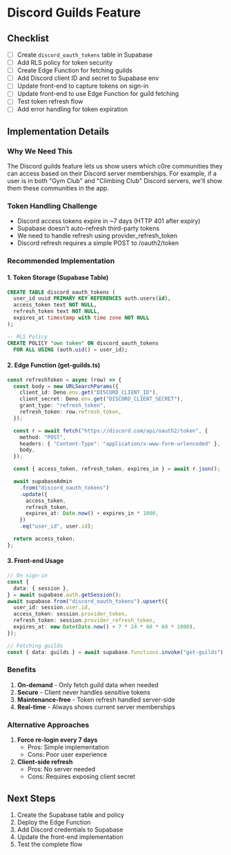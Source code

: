 # Discord Guilds Feature

## Checklist

- [ ] Create `discord_oauth_tokens` table in Supabase
- [ ] Add RLS policy for token security
- [ ] Create Edge Function for fetching guilds
- [ ] Add Discord client ID and secret to Supabase env
- [ ] Update front-end to capture tokens on sign-in
- [ ] Update front-end to use Edge Function for guild fetching
- [ ] Test token refresh flow
- [ ] Add error handling for token expiration

## Implementation Details

### Why We Need This

The Discord guilds feature lets us show users which c0re communities they can access based on their Discord server memberships. For example, if a user is in both "Gym Club" and "Climbing Club" Discord servers, we'll show them these communities in the app.

### Token Handling Challenge

- Discord access tokens expire in ~7 days (HTTP 401 after expiry)
- Supabase doesn't auto-refresh third-party tokens
- We need to handle refresh using provider_refresh_token
- Discord refresh requires a simple POST to /oauth2/token

### Recommended Implementation

#### 1. Token Storage (Supabase Table)

```sql
CREATE TABLE discord_oauth_tokens (
  user_id uuid PRIMARY KEY REFERENCES auth.users(id),
  access_token text NOT NULL,
  refresh_token text NOT NULL,
  expires_at timestamp with time zone NOT NULL
);

-- RLS Policy
CREATE POLICY "own token" ON discord_oauth_tokens
  FOR ALL USING (auth.uid() = user_id);
```

#### 2. Edge Function (get-guilds.ts)

```typescript
const refreshToken = async (row) => {
  const body = new URLSearchParams({
    client_id: Deno.env.get("DISCORD_CLIENT_ID"),
    client_secret: Deno.env.get("DISCORD_CLIENT_SECRET"),
    grant_type: "refresh_token",
    refresh_token: row.refresh_token,
  });

  const r = await fetch("https://discord.com/api/oauth2/token", {
    method: "POST",
    headers: { "Content-Type": "application/x-www-form-urlencoded" },
    body,
  });

  const { access_token, refresh_token, expires_in } = await r.json();

  await supabaseAdmin
    .from("discord_oauth_tokens")
    .update({
      access_token,
      refresh_token,
      expires_at: Date.now() + expires_in * 1000,
    })
    .eq("user_id", user.id);

  return access_token;
};
```

#### 3. Front-end Usage

```typescript
// On sign-in
const {
  data: { session },
} = await supabase.auth.getSession();
await supabase.from("discord_oauth_tokens").upsert({
  user_id: session.user.id,
  access_token: session.provider_token,
  refresh_token: session.provider_refresh_token,
  expires_at: new Date(Date.now() + 7 * 24 * 60 * 60 * 1000),
});

// Fetching guilds
const { data: guilds } = await supabase.functions.invoke("get-guilds");
```

### Benefits

1. **On-demand** - Only fetch guild data when needed
2. **Secure** - Client never handles sensitive tokens
3. **Maintenance-free** - Token refresh handled server-side
4. **Real-time** - Always shows current server memberships

### Alternative Approaches

1. **Force re-login every 7 days**
   - Pros: Simple implementation
   - Cons: Poor user experience
2. **Client-side refresh**
   - Pros: No server needed
   - Cons: Requires exposing client secret

## Next Steps

1. Create the Supabase table and policy
2. Deploy the Edge Function
3. Add Discord credentials to Supabase
4. Update the front-end implementation
5. Test the complete flow
